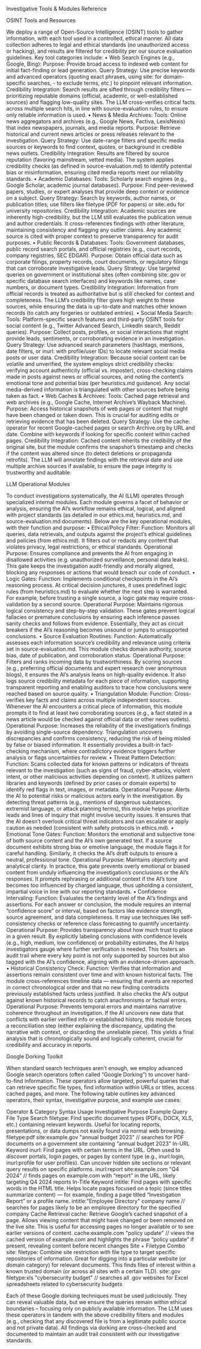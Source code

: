 Investigative Tools & Modules Reference

OSINT Tools and Resources

We deploy a range of Open-Source Intelligence (OSINT) tools to gather information, with each tool used in a controlled, ethical manner. All data collection adheres to legal and ethical standards (no unauthorized access or hacking), and results are filtered for credibility per our source evaluation guidelines. Key tool categories include:
	•	Web Search Engines (e.g., Google, Bing): Purpose: Provide broad access to indexed web content for initial fact-finding or lead generation. Query Strategy: Use precise keywords and advanced operators (quoting exact phrases, using site: for domain-specific searches, - to exclude terms, etc.) to pinpoint relevant information. Credibility Integration: Search results are sifted through credibility filters — prioritizing reputable domains (official, academic, or well-established sources) and flagging low-quality sites. The LLM cross-verifies critical facts across multiple search hits, in line with source-evaluation rules, to ensure only reliable information is used.
	•	News & Media Archives: Tools: Online news aggregators and archives (e.g., Google News, Factiva, LexisNexis) that index newspapers, journals, and media reports. Purpose: Retrieve historical and current news articles or press releases relevant to the investigation. Query Strategy: Use date-range filters and specific media sources or keywords to find context, quotes, or background in credible news outlets. Credibility Integration: Results are filtered by source reputation (favoring mainstream, vetted media). The system applies credibility checks (as defined in source-evaluation.md) to identify potential bias or misinformation, ensuring cited media reports meet our reliability standards.
	•	Academic Databases: Tools: Scholarly search engines (e.g., Google Scholar, academic journal databases). Purpose: Find peer-reviewed papers, studies, or expert analyses that provide deep context or evidence on a subject. Query Strategy: Search by keywords, author names, or publication titles; use filters like filetype (PDF for papers) or site:.edu for university repositories. Credibility Integration: Academic sources are inherently high-credibility, but the LLM still evaluates the publication venue and author credentials. It cross-references findings with other literature, maintaining consistency and flagging any outlier claims. Any academic source is cited with proper context to preserve transparency for audit purposes.
	•	Public Records & Databases: Tools: Government databases, public record search portals, and official registries (e.g., court records, company registries, SEC EDGAR). Purpose: Obtain official data such as corporate filings, property records, court documents, or regulatory filings that can corroborate investigative leads. Query Strategy: Use targeted queries on government or institutional sites (often combining site:.gov or specific database search interfaces) and keywords like names, case numbers, or document types. Credibility Integration: Information from official records is treated as authoritative but is still checked for context and completeness. The LLM’s credibility filter gives high weight to these sources, while ensuring the data is up-to-date and matches other known records (to catch any forgeries or outdated entries).
	•	Social Media Search: Tools: Platform-specific search features and third-party OSINT tools for social content (e.g., Twitter Advanced Search, LinkedIn search, Reddit queries). Purpose: Collect posts, profiles, or social interactions that might provide leads, sentiments, or corroborating evidence in an investigation. Query Strategy: Use advanced search parameters (hashtags, mentions, date filters, or inurl: with profile/user IDs) to locate relevant social media posts or user data. Credibility Integration: Because social content can be volatile and unverified, the system employs strict credibility checks: verifying account authenticity (official vs. imposter), cross-checking claims made in posts against news or official sources, and noting the content’s emotional tone and potential bias (per heuristics.md guidance). Any social media-derived information is triangulated with other sources before being taken as fact.
	•	Web Caches & Archives: Tools: Cached page retrieval and web archives (e.g., Google Cache, Internet Archive’s Wayback Machine). Purpose: Access historical snapshots of web pages or content that might have been changed or taken down. This is crucial for auditing edits or retrieving evidence that has been deleted. Query Strategy: Use the cache: operator for recent Google-cached pages or search Archive.org by URL and date. Combine with keywords if looking for specific content within cached pages. Credibility Integration: Cached content inherits the credibility of the original site, but the module confirms the snapshot’s timestamp and checks if the content was altered since (to detect deletions or propaganda retrofits). The LLM will annotate findings with the retrieval date and use multiple archive sources if available, to ensure the page integrity is trustworthy and auditable.

LLM Operational Modules

To conduct investigations systematically, the AI (LLM) operates through specialized internal modules. Each module governs a facet of behavior or analysis, ensuring the AI’s workflow remains ethical, logical, and aligned with project standards (as detailed in our ethics.md, heuristics.md, and source-evaluation.md documents). Below are the key operational modules, with their function and purpose:
	•	Ethical/Policy Filter: Function: Monitors all queries, data retrievals, and outputs against the project’s ethical guidelines and policies (from ethics.md). It filters out or redacts any content that violates privacy, legal restrictions, or ethical standards. Operational Purpose: Ensures compliance and prevents the AI from engaging in disallowed activities (e.g. unauthorized surveillance, personal data leaks). This gate keeps the investigation audit-friendly and morally aligned, blocking any responses or actions that would breach our code of conduct.
	•	Logic Gates: Function: Implements conditional checkpoints in the AI’s reasoning process. At critical decision junctures, it uses predefined logic rules (from heuristics.md) to evaluate whether the next step is warranted. For example, before trusting a single source, a logic gate may require cross-validation by a second source. Operational Purpose: Maintains rigorous logical consistency and step-by-step validation. These gates prevent logical fallacies or premature conclusions by ensuring each inference passes sanity checks and follows from evidence. Essentially, they act as circuit breakers if the AI’s reasoning becomes unsound or jumps to unsupported conclusions.
	•	Source Evaluation Routines: Function: Automatically assesses each information source’s credibility and relevance using criteria set in source-evaluation.md. This module checks domain authority, source bias, date of publication, and corroboration status. Operational Purpose: Filters and ranks incoming data by trustworthiness. By scoring sources (e.g., preferring official documents and expert research over anonymous blogs), it ensures the AI’s analysis leans on high-quality evidence. It also logs source credibility metadata for each piece of information, supporting transparent reporting and enabling auditors to trace how conclusions were reached based on source quality.
	•	Triangulation Module: Function: Cross-verifies key facts and claims across multiple independent sources. Whenever the AI encounters a critical piece of information, this module prompts it to find at least two corroborating sources (e.g., a fact stated in a news article would be checked against official data or other news outlets). Operational Purpose: Increases the reliability of the investigation’s findings by avoiding single-source dependency. Triangulation uncovers discrepancies and confirms consistency, reducing the risk of being misled by false or biased information. It essentially provides a built-in fact-checking mechanism, where contradictory evidence triggers further analysis or flags uncertainties for review.
	•	Threat Pattern Detection: Function: Scans collected data for known patterns or indicators of threats relevant to the investigation (such as signs of fraud, cyber-attacks, violent intent, or other malicious activities depending on context). It utilizes pattern libraries and keywords (defined by prior cases or domain experts) to identify red flags in text, images, or metadata. Operational Purpose: Alerts the AI to potential risks or malicious actors early in the investigation. By detecting threat patterns (e.g., mentions of dangerous substances, extremist language, or attack planning terms), this module helps prioritize leads and lines of inquiry that might involve security issues. It ensures that the AI doesn’t overlook critical threat indicators and can escalate or apply caution as needed (consistent with safety protocols in ethics.md).
	•	Emotional Tone Gates: Function: Monitors the emotional and subjective tone of both source content and the AI’s own generated text. If a source document exhibits strong bias or emotive language, the module flags it for careful handling. Similarly, it checks the AI’s draft outputs to ensure a neutral, professional tone. Operational Purpose: Maintains objectivity and analytical clarity. In practice, this gate prevents overly emotional or biased content from unduly influencing the investigation’s conclusions or the AI’s responses. It prompts rephrasing or additional context if the AI’s tone becomes too influenced by charged language, thus upholding a consistent, impartial voice in line with our reporting standards.
	•	Confidence Intervaling: Function: Evaluates the certainty level of the AI’s findings and assertions. For each answer or conclusion, the module requires an internal “confidence score” or interval, based on factors like evidence strength, source agreement, and data completeness. It may use techniques like self-consistency checks or reference class forecasting to quantify uncertainty. Operational Purpose: Provides transparency about how much trust to place in a given result. By explicitly labeling conclusions with confidence levels (e.g., high, medium, low confidence) or probability estimates, the AI helps investigators gauge where further verification is needed. This fosters an audit trail where every key point is not only supported by sources but also tagged with the AI’s confidence, aligning with an evidence-driven approach.
	•	Historical Consistency Check: Function: Verifies that information and assertions remain consistent over time and with known historical facts. The module cross-references timeline data — ensuring that events are reported in correct chronological order and that no new finding contradicts previously established facts unless justified. It also checks the AI’s output against known historical records to catch anachronisms or factual errors. Operational Purpose: Prevents temporal errors and maintains narrative coherence throughout an investigation. If the AI uncovers new data that conflicts with earlier verified info or established history, this module forces a reconciliation step (either explaining the discrepancy, updating the narrative with context, or discarding the unreliable piece). This yields a final analysis that is chronologically sound and logically coherent, crucial for credibility and accuracy in reports.

Google Dorking Toolkit

When standard search techniques aren’t enough, we employ advanced Google search operators (often called “Google Dorking”) to uncover hard-to-find information. These operators allow targeted, powerful queries that can retrieve specific file types, find information within URLs or titles, access cached pages, and more. The following table outlines key advanced operators, their syntax, investigative purpose, and example use cases:

Operator & Category	Syntax Usage	Investigative Purpose	Example Query
File Type Search	filetype:<ext> <keywords>	Find specific document types (PDFs, DOCX, XLS, etc.) containing relevant keywords. Useful for locating reports, presentations, or data dumps not easily found via normal web browsing.	filetype:pdf site:example.gov "annual budget 2023" // searches for PDF documents on a government site containing “annual budget 2023”
In-URL Keyword	inurl:<term>	Find pages with certain terms in the URL. Often used to discover portals, login pages, or pages by content type (e.g., inurl:login, inurl:profile for user profiles). Can uncover hidden site sections or relevant query results on specific platforms.	inurl:report site:example.com "Q4 2024" // finds pages on example.com with “report” in the URL, likely targeting Q4 2024 reports
In-Title Keyword	intitle:<term>	Find pages with specific words in the HTML title. Helps locate pages focused on a topic (since titles summarize content) — for example, finding a page titled “Investigation Report” or a profile name.	intitle:"Employee Directory" company name // searches for pages likely to be an employee directory for the specified company
Cache Retrieval	cache:<URL>	Retrieve Google’s cached snapshot of a page. Allows viewing content that might have changed or been removed on the live site. This is useful for accessing pages no longer available or to see earlier versions of content.	cache:example.com "policy update" // views the cached version of example.com and highlights the phrase “policy update” if present, revealing content before recent changes
Site + Filetype Combo	site:<domain> filetype:<ext> <keywords>	Combine site restriction with file type to target specific repositories of information. Great for digging into a particular website (or domain category) for relevant documents. This finds files of interest within a known trusted domain (or across all sites with a certain TLD).	site:.gov filetype:xls "cybersecurity budget" // searches all .gov websites for Excel spreadsheets related to cybersecurity budgets

Each of these Google dorking techniques must be used judiciously. They can reveal valuable data, but we ensure the queries remain within ethical boundaries – focusing only on publicly available information. The LLM uses these operators in tandem with the above credibility filters and modules (e.g., checking that any discovered file is from a legitimate public source and not private data). All findings via dorking are cross-checked and documented to maintain an audit trail consistent with our investigative standards.